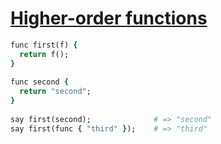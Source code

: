 [1]: http://rosettacode.org/wiki/Higher-order_functions

# [Higher-order functions][1]

```ruby
func first(f) {
  return f();
}
 
func second {
  return "second";
}
 
say first(second);              # => "second"
say first(func { "third" });    # => "third"
```